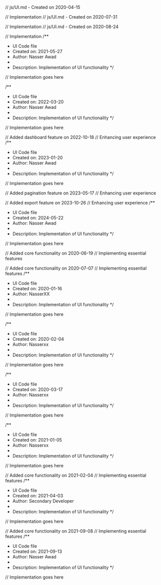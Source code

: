 // js/UI.md - Created on 2020-04-15

// Implementation
// js/UI.md - Created on 2020-07-31

// Implementation
// js/UI.md - Created on 2020-08-24

// Implementation
/**
 * UI Code file
 * Created on: 2021-05-27
 * Author: Nasser Awad
 *
 * Description: Implementation of UI functionality
 */
 
// Implementation goes here

/**
 * UI Code file
 * Created on: 2022-03-20
 * Author: Nasser Awad
 *
 * Description: Implementation of UI functionality
 */
 
// Implementation goes here


// Added dashboard feature on 2022-10-18
// Enhancing user experience
/**
 * UI Code file
 * Created on: 2023-01-20
 * Author: Nasser Awad
 *
 * Description: Implementation of UI functionality
 */
 
// Implementation goes here


// Added pagination feature on 2023-05-17
// Enhancing user experience

// Added export feature on 2023-10-26
// Enhancing user experience
/**
 * UI Code file
 * Created on: 2024-05-22
 * Author: Nasser Awad
 *
 * Description: Implementation of UI functionality
 */
 
// Implementation goes here


// Added core functionality on 2020-06-19
// Implementing essential features

// Added core functionality on 2020-07-07
// Implementing essential features
/**
 * UI Code file
 * Created on: 2020-01-16
 * Author: NasserXX
 *
 * Description: Implementation of UI functionality
 */
 
// Implementation goes here

/**
 * UI Code file
 * Created on: 2020-02-04
 * Author: Nasserxx
 *
 * Description: Implementation of UI functionality
 */
 
// Implementation goes here

/**
 * UI Code file
 * Created on: 2020-03-17
 * Author: Nasserxx
 *
 * Description: Implementation of UI functionality
 */
 
// Implementation goes here

/**
 * UI Code file
 * Created on: 2021-01-05
 * Author: Nasserxx
 *
 * Description: Implementation of UI functionality
 */
 
// Implementation goes here


// Added core functionality on 2021-02-04
// Implementing essential features
/**
 * UI Code file
 * Created on: 2021-04-03
 * Author: Secondary Developer
 *
 * Description: Implementation of UI functionality
 */
 
// Implementation goes here


// Added core functionality on 2021-09-08
// Implementing essential features
/**
 * UI Code file
 * Created on: 2021-09-13
 * Author: Nasser Awad
 *
 * Description: Implementation of UI functionality
 */
 
// Implementation goes here

